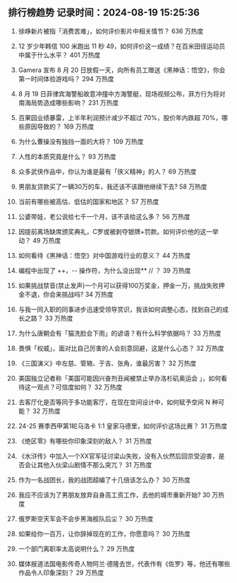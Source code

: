 
## 排行榜趋势 记录时间：2024-08-19 15:25:36
  
  1. 徐峥新片被指「消费苦难」，如何评价影片中相关情节？ 636 万热度
    
  2. 12 岁少年韩信 100 米跑出 11 秒 49，如何评价这一成绩？在百米田径运动员中属于什么水平？ 401 万热度
    
  3. Gamera 宣布 8 月 20 日放假一天，向所有员工赠送《黑神话：悟空》，你会第一时间体验游戏吗？ 294 万热度
    
  4. 8 月 19 日菲律宾海警船故意冲撞中方海警艇，现场视频公布，菲方行为将对南海局势造成哪些影响？ 231 万热度
    
  5. 百果园业绩暴雷，上半年利润预计减少不超过 70%，股价年内跌超 70%，哪些原因导致的？ 169 万热度
    
  6. 为什么曹操没有独挡一面的大将？ 109 万热度
    
  7. 人性的本质究竟是什么？ 93 万热度
    
  8. 众多武侠作品中，你认为谁是最有「侠义精神」的人？ 69 万热度
    
  9. 男朋友贷款买了一辆30万的车，我还该不该跟他继续下去? 58 万热度
    
  10. 当前有哪些被高估、低估的国家和地区？ 57 万热度
    
  11. 公婆带娃，老公说给七千一个月，该不该给这么多？ 56 万热度
    
  12. 因提前离场缺席颁奖典礼，C罗或被剥夺银牌+罚款。如何评价他的这一举动？ 49 万热度
    
  13. 如何看待《黑神话：悟空》对中国游戏行业的意义？ 44 万热度
    
  14. 编程中出现了 ++，-- 操作符，为什么没出现**  // ？ 39 万热度
    
  15. 如果挑战禁音(禁止发声)一个月可以获得100万奖金，押金一万，挑战失败押金不退，你会来挑战吗? 34 万热度
    
  16. 与我一同入职的同事进步迅速受领导赏识，我该如何调整心态，找到自己的成长之路？ 33 万热度
    
  17. 为什么唐朝会有「猫洗脸会下雨」的谚语？有什么科学依据吗？ 33 万热度
    
  18. 畏惧「权威」，面对比自己厉害的人会刻意回避，这是什么心态？ 32 万热度
    
  19. 《三国演义》中左慈、管辂、于吉、张角，谁最厉害？ 32 万热度
    
  20. 美国独立记者称「美国可能因兴奋剂丑闻被禁止举办洛杉矶奥运会 」，如何看待这一观点？可信度如何？ 32 万热度
    
  21. 去客厅化是否等同于多功能客厅，在现在空间设计中，如何赋予空间 N 种可能？ 32 万热度
    
  22. 24-25 赛季西甲第1轮马洛卡 1:1 皇家马德里，如何评价这场比赛？ 31 万热度
    
  23. 《绝区零》有哪些你印象深刻的敌人？ 31 万热度
    
  24. 《水浒传》中加入一个XX官军征讨梁山失败，没有入伙然后回京受迫害，是否会让其他入伙梁山剧情不那么突兀？ 31 万热度
    
  25. 作为一名战团长，我的战团超编了十几倍该怎么办？ 30 万热度
    
  26. 我应不应该为了男朋友放弃自身高工资工作，去他的城市重新开始? 30 万热度
    
  27. 俄罗斯空天军会不会步黑海舰队后尘？ 30 万热度
    
  28. 如果给你一百万，让你辞掉现在的工作，你愿意吗？ 30 万热度
    
  29. 一个部门离职率太高说明什么？ 29 万热度
    
  30. 媒体报道法国电影传奇人物阿兰·德隆去世，代表作有《佐罗》等，他还有哪些作品令人印象深刻？ 29 万热度
    